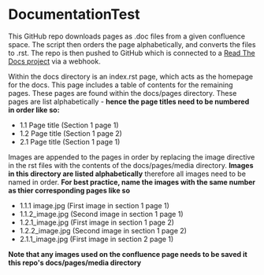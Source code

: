 # DocumentationTest
This GitHub repo downloads pages as .doc files from a given confluence space. The script then orders the page alphabetically, and converts the files to .rst. The repo is then pushed to GitHub which is connected to a [Read The Docs project](https://harveybeynon-testdocs.readthedocs.io/en/latest/index.html) via a webhook. 

Within the docs directory is an index.rst page, which acts as the homepage for the docs. This page includes a table of contents for the remaining pages. These pages are found within the docs/pages directory. These pages are list alphabetically - **hence the page titles need to be numbered in order like so:**
- 1.1 Page title (Section 1 page 1)
- 1.2 Page title (Section 1 page 2)
- 2.1 Page title (Section 1 page 1)

Images are appended to the pages in order by replacing the image directive in the rst files with the contents of the docs/pages/media directory. **Images in this directory are listed alphabetically** therefore all images need to be named in order. **For best practice, name the images with the same number as thier corresponding pages like so**
- 1.1.1 image.jpg (First image in section 1 page 1)
- 1.1.2_image.jpg (Second image in section 1 page 1)
- 1.2.1_image.jpg (First image in section 1 page 2)
- 1.2.2_image.jpg (Second image in section 1 page 2)
- 2.1.1_image.jpg (First image in section 2 page 1)

**Note that any images used on the confluence page needs to be saved it this repo's docs/pages/media directory**